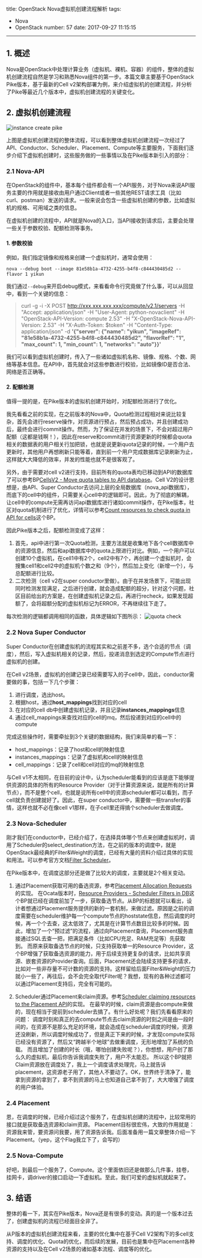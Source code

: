title: OpenStack Nova虚拟机创建流程解析
tags:
  - Nova
  - OpenStack
number: 57
date: 2017-09-27 11:15:15
---

## 1. 概述
Nova是OpenStack中处理计算业务（虚拟机、裸机、容器）的组件，整体的虚拟机创建流程自然是学习和熟悉Nova组件的第一步。本篇文章主要基于OpenStack Pike版本，基于最新的Cell v2架构部署为例，来介绍虚拟机的创建流程，并分析了Pike等最近几个版本中，虚拟机创建流程的关键变化。


## 2. 虚拟机创建流程
![instance create pike](https://user-images.githubusercontent.com/1736354/31421492-36a84bdc-ae7a-11e7-94b3-d85fab04762c.png)

上图是虚拟机创建流程的整体流程，可以看到整体虚拟机创建流程一次经过了API、Conductor、Scheduler、Placement、Compute等主要服务，下面我们逐步介绍下虚拟机创建时，这些服务做的一些事情以及在Pike版本新引入的部分：
### 2.1 Nova-API
在OpenStack的组件中，基本每个组件都会有一个API服务，对于Nova来说API服务主要的作用就是接收由用户通过Client或者一些其他REST请求工具（比如 curl、postman）发送的请求。一般来说会包含一些虚拟机创建的参数，比如虚拟机的规格、可用域之类的信息。

在虚拟机创建的流程中，API就是Nova的入口，当API接收到请求后，主要会处理一些关于参数校验、配额检测等事务。
#### 1. 参数校验
例如，我们指定镜像和规格来创建一个虚拟机时，通常会使用：
```shell
nova --debug boot --image 81e58b1a-4732-4255-b4f8-c844430485d2 --flavor 1 yikun
```
我们通过`--debug`来开启debug模式，来看看命令行究竟做了什么事，可以从回显中，看到一个关键的信息：

> curl -g -i -X POST http://xxx.xxx.xxx.xxx/compute/v2.1/servers -H "Accept: application/json" -H "User-Agent: python-novaclient" -H "OpenStack-API-Version: compute 2.53" -H "X-OpenStack-Nova-API-Version: 2.53" -H "X-Auth-Token: $token" -H "Content-Type: application/json" -d **'{"server": {"name": "yikun", "imageRef": "81e58b1a-4732-4255-b4f8-c844430485d2", "flavorRef": "1", "max_count": 1, "min_count": 1, "networks": "auto"}}'**

我们可以看到虚拟机创建时，传入了一些诸如虚拟机名称、镜像、规格、个数、网络等基本信息。在API中，首先就会对这些参数进行校验，比如镜像ID是否合法、网络是否正确等。

#### 2. 配额检测
值得一提的是，在Pike版本的虚拟机创建开始时，对配额检测进行了优化。

我先看看之前的实现，在之前版本的Nova中，Quota检测过程相对来说比较复杂，首先会进行reserve操作，对资源进行预占，然后预占成功，并且创建成功后，最终会进行commit操作。然而，为了保证在并发的场景下，不会对超过用户配额（这都是钱啊！），因此在reserve和commit进行资源更新的时候都会quota相关的数据表的用户相关行加把锁，也就是说更新quota记录的时候，一个用户去更新时，其他用户再想刷新只能等着，直到前一个用户完成数据库记录刷新为止，这样就大大降低的效率，并发的性能也就不是很客观了。

另外，由于需要对cell v2进行支持，目前所有的quota表均已移动到API的数据库了可以参考BP[CellsV2 - Move quota tables to API database](https://specs.openstack.org/openstack/nova-specs/specs/ocata/approved/cells-quota-api-db.html)。Cell V2的设计思想是，由API、Super Conductor去访问上层的全局数据库（nova_api数据库），而底下的cell中的组件，只需要关心cell中的逻辑即可。因此，为了彻底的解耦，让cell中的compute无需再访问api数据库进行诸如commit操作，在Pike版本，社区对quota机制进行了优化，详情可以参考[Count resources to check quota in API for cells](https://specs.openstack.org/openstack/nova-specs/specs/pike/approved/cells-count-resources-to-check-quota-in-api.html)这个BP。

因此Pike版本之后，配额检测变成了这样：
1. 首先，api中进行第一次Quota检测，主要方法就是收集地下各个cell数据库中的资源信息，然后和api数据库中的quota上限进行对比。例如，一个用户可以创建10个虚拟机，在cell1中有2个，cell2中有7个，再创建一个虚拟机时，会搜集cell1和cell2中的虚拟机个数之和（9个），然后加上变化（新增一个），与总配额进行比较。
2. 二次检测（cell v2在super conductor里做）。由于在并发场景下，可能出现同时检测发现满足，之后进行创建，就会造成配额的超分，针对这个问题，社区目前给出的方案是，在创建虚拟机记录之后，再进行recheck，如果发现超额了，会将超额分配的虚拟机标记为ERROR，不再继续往下走了。

每次检测的逻辑都调用相同的函数，具体逻辑如下图所示：
![quota check](https://user-images.githubusercontent.com/1736354/30894282-6c4a59c0-a375-11e7-8396-c3faad0a683d.png)

### 2.2 Nova Super Conductor
Super Conductor在创建虚拟机的流程其实和之前差不多，选个合适的节点（调度），然后，写入虚拟机相关的记录，然后，投递消息到选定的Compute节点进行虚拟机的创建。

在Cell v2场景，虚拟机的创建记录已经需要写入的子cell中，因此，conductor需要做的事，包括一下几个步骤：
1. 进行调度，选出host。
2. 根据host，通过**host_mappings**找到对应的cell
3. 在对应的cell db中创建虚拟机记录，并且记录**instances_mappings**信息
4. 通过cell_mappings来查找对应的cell的mq，然后投递到对应的cell中的compute

完成这些操作时，需要牵扯到3个关键的数据结构，我们来简单的看一下：
* host_mappings：记录了host和cell的映射信息
* instances_mappings：记录了虚拟机和cell的映射信息
* cell_mappings：记录了cell和cell对应的mq的映射信息

与Cell v1不太相同，在目前的设计中，认为scheduler能看到的应该是底下能够提供资源的具体的所有的Resource Provider（对于计算资源来说，就是所有的计算节点），而不是整个cell，也就是说所有cell中的资源scheduler都可以看到，而子cell就负责创建就好了。因此，在super conductor中，需要做一些transfer的事情，这样也就不必在像cell v1那样，在子cell里还得搞个scheduler去做调度。

### 2.3 Nova-Scheduler
刚才我们在conductor中，已经介绍了，在选择具体哪个节点来创建虚拟机时，调用了Scheduler的select_destination方法，在之前的版本的调度中，就是OpenStack最经典的Filter&Weight的调度，已经有大量的资料介绍过具体的实现和用法。可以参考官方文档[Filter Scheduler](https://docs.openstack.org/nova/latest/user/filter-scheduler.html)。

在Pike版本中，在调度这部分还是做了比较大的调度，主要就是2个相关变动。
1. 通过Placement获取可用的备选资源，参考[Placement Allocation Requests](https://specs.openstack.org/openstack/nova-specs/specs/pike/approved/placement-allocation-requests.html)的实现。
在Ocata版本时，[Resource Providers - Scheduler Filters in DB](https://specs.openstack.org/openstack/nova-specs/specs/ocata/implemented/resource-providers-scheduler-db-filters.html)这个BP就已经在调度前加了一步，获取备选节点。从BP的标题就可以看出，设计者想通过Placement服务提供的新的一套机制，来做过滤。原因是之前的调度需要在scheduler维护每一个compute节点的hoststate信息，然后调度的时候，再一个个去查，这太低效了，尤其是在计算节点数目比较多的时候。因此，增加了一个“预过滤”的流程，通过向Placement查询，Placement服务直接通过SQL去查一把，把满足条件（比如CPU充足、RAM充足等）先获取到。
而原来获取备选节点的时候，只支持获取单一的Resource Provider，这个BP增强了获取备选资源的能力，用于后续支持更复杂的请求，比如共享资源、嵌套资源的Provider查询。后面，Placement还会陆续支持更多的请求，比如对一些非存量不可计数的资源的支持。这样留给后面Filter&Weight的压力就小一些了，再往后，会不会完全取代Filter呢？我想，现有的各种过滤都可以通过Placement支持后，完全有可能的。

2. Scheduler通过Placement来claim资源。参考[Scheduler claiming resources to the Placement API](https://blueprints.launchpad.net/nova/+spec/placement-claims)的实现。
在最早的时候，claim资源是由compute来做的，现在相当于提前到scheduler去搞了。有什么好处呢？我们先看看原来的问题：
调度时刻和真正的去compute节点去claim资源的时刻之间是由一段时间的，在资源不是那么充足的环境，就会造成在scheduler调度的时候，资源还没刷新，所以调度时候成功了，但是真正下来的时候，才发现compute实际已经没有资源了，然后又“跨越半个地球”去做重调度，无形地增加了系统的负载。
而且增加了创建的时长（哦，哪怕创建失败呢？），你想想，用户创了那么久的虚拟机，最后你告诉我调度失败了，用户不太能忍。
所以这个BP就把Claim资源放在调度处了，我上一个调度请求处理完，马上就告诉placement，这资源老子用了，其他人不要动了。OK，世界终于清净了，能拿到资源的拿到了，拿不到资源的马上也知道自己拿不到了，大大增强了调度的用户体验。

### 2.4 Placement
恩，在调度的时候，已经介绍过这个服务了，在虚拟机创建的流程中，比较常用的接口就是获取备选资源和claim资源。
Placement目标很宏伟，大致的作用就是：资源我来管，要资源问我要，用了资源告诉我。后面准备用一篇文章整体介绍一下Placement。（yep，这个Flag我立下了，会写的）

### 2.5 Nova-Compute
好吧，到最后一个服务了，Compute。这个里面依旧还是做那么几件事，挂卷，挂网卡，调driver的接口启动一下虚拟机。至此，我们可爱的虚拟机就起来了。

## 3. 结语
整体的看一下，其实在Pike版本，Nova还是有很多的变动。真的是一个版本过去了，创建虚拟机的流程已经面目全非了。

从P版本的虚拟机创建流程来看，主要的优化集中在基于Cell V2架构下的多cell支持、调度的优化、Quota的优化，而后续的发展，目前也是集中在Placement各种资源的支持以及在Cell v2场景的诸如基本流程、调度等的优化。


